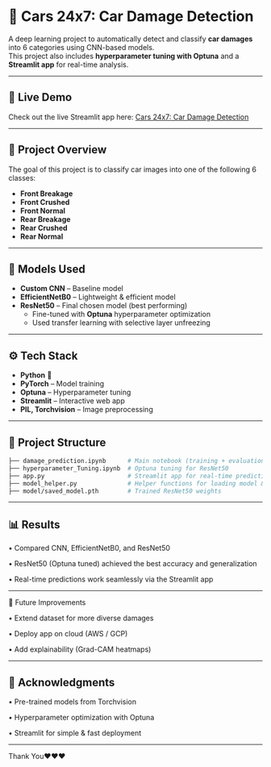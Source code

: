 # 🚗 Cars 24x7: Car Damage Detection  

A deep learning project to automatically detect and classify **car damages** into 6 categories using CNN-based models.  
This project also includes **hyperparameter tuning with Optuna** and a **Streamlit app** for real-time analysis.  

---

## 📸 Live Demo

Check out the live Streamlit app here: [Cars 24x7: Car Damage Detection](https://cars-24x7-car-damage-prediction-4brstu74jcammbugjw6wr6.streamlit.app/)

---

## 📌 Project Overview  

The goal of this project is to classify car images into one of the following 6 classes:  
- **Front Breakage**  
- **Front Crushed**  
- **Front Normal**  
- **Rear Breakage**  
- **Rear Crushed**  
- **Rear Normal**  

---

## 🧠 Models Used  

- **Custom CNN** – Baseline model  
- **EfficientNetB0** – Lightweight & efficient model  
- **ResNet50** – Final chosen model (best performing)  
  - Fine-tuned with **Optuna** hyperparameter optimization  
  - Used transfer learning with selective layer unfreezing  

---

## ⚙️ Tech Stack  

- **Python** 🐍  
- **PyTorch** – Model training  
- **Optuna** – Hyperparameter tuning  
- **Streamlit** – Interactive web app  
- **PIL, Torchvision** – Image preprocessing  

---

## 📂 Project Structure  

```bash
├── damage_prediction.ipynb      # Main notebook (training + evaluation)
├── hyperparameter_Tuning.ipynb  # Optuna tuning for ResNet50
├── app.py                       # Streamlit app for real-time predictions
├── model_helper.py              # Helper functions for loading model & inference
├── model/saved_model.pth        # Trained ResNet50 weights
```

---

## 📊 Results

•  Compared CNN, EfficientNetB0, and ResNet50

•  ResNet50 (Optuna tuned) achieved the best accuracy and generalization

•  Real-time predictions work seamlessly via the Streamlit app

---

📌 Future Improvements

•  Extend dataset for more diverse damages

•  Deploy app on cloud (AWS / GCP)

•  Add explainability (Grad-CAM heatmaps)

---

## 🙌 Acknowledgments

•  Pre-trained models from Torchvision

•  Hyperparameter optimization with Optuna

•  Streamlit for simple & fast deployment

---

Thank You❤️❤️❤️
